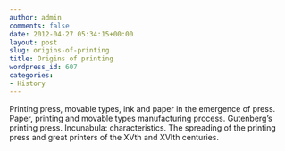 ```yaml
---
author: admin
comments: false
date: 2012-04-27 05:34:15+00:00
layout: post
slug: origins-of-printing
title: Origins of printing
wordpress_id: 607
categories:
- History
---
```


Printing press, movable types, ink and paper in the emergence of press. Paper, printing and movable types manufacturing process. Gutenberg’s printing press. Incunabula: characteristics. The spreading of the printing press and great printers of the XVth and XVIth centuries.
